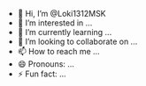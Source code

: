 - 👋 Hi, I’m @Loki1312MSK
- 👀 I’m interested in ...
- 🌱 I’m currently learning ...
- 💞️ I’m looking to collaborate on ...
- 📫 How to reach me ...
- 😄 Pronouns: ...
- ⚡ Fun fact: ...

<!---
Loki1312MSK/Loki1312MSK is a ✨ special ✨ repository because its `README.md` (this file) appears on your GitHub profile.
You can click the Preview link to take a look at your changes.
--->
